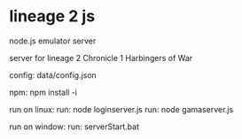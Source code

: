 # lineage 2 js

node.js emulator server 

server for lineage 2 Chronicle 1 Harbingers of War

config:
data/config.json

npm:
npm install -i

run on linux: 
run: node loginserver.js
run: node gamaserver.js

run on window:
run: serverStart.bat